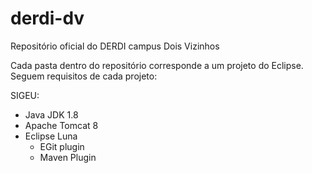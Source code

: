 # derdi-dv
Repositório oficial do DERDI campus Dois Vizinhos

Cada pasta dentro do repositório corresponde a um projeto do Eclipse. Seguem requisitos de cada projeto:

SIGEU:
- Java JDK 1.8
- Apache Tomcat 8
- Eclipse Luna
  - EGit plugin
  - Maven Plugin
